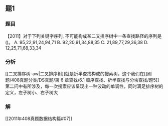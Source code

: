 ## 题1
### 题目
【2011】对于下列关键字序列, 不可能构成某二叉排序树中一条查找路径的序列是()。
A. 95,22,91,24,94,71 
B. 92,20,91,34,88,35
C. 21,89,77,29,36,38 
D. 12,25,71,68,33,34
### 分析
[[二叉排序树-aw|二叉排序树]]就是折半查找构成的搜索树，这个我们在[[刷题/408真题分类/DS真题/第 6 章查找/6.1 顺序查找、折半查找与分块查找/题5]]第二问中有所涉及，每一次搜索应该呈现出一种波动的单调性，同时满足排序树的定义，左子树小、右子树大
### 解
[[2011年408真题数据结构篇#07]]